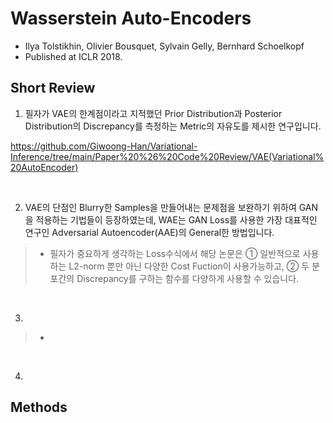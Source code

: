 # Wasserstein Auto-Encoders

- Ilya Tolstikhin, Olivier Bousquet, Sylvain Gelly, Bernhard Schoelkopf
- Published at ICLR 2018.

## Short Review

1. 필자가 VAE의 한계점이라고 지적했던 Prior Distribution과 Posterior Distribution의 Discrepancy를 측정하는 Metric의 자유도를 제시한 연구입니다.

https://github.com/Giwoong-Han/Variational-Inference/tree/main/Paper%20%26%20Code%20Review/VAE(Variational%20AutoEncoder)

<br>

2. VAE의 단점인 Blurry한 Samples을 만들어내는 문제점을 보완하기 위하여 GAN을 적용하는 기법들이 등장하였는데, WAE는 GAN Loss를 사용한 가장 대표적인 연구인 Adversarial Autoencoder(AAE)의 General한 방법입니다.

> * 필자가 중요하게 생각하는 Loss수식에서 해당 논문은 ① 일반적으로 사용하는 L2-norm 뿐만 아닌 다양한 Cost Fuction이 사용가능하고, ② 두 분포간의 Discrepancy를 구하는 함수를 다양하게 사용할 수 있습니다.

<br>

3.

> *

<br>

4. 

## Methods
